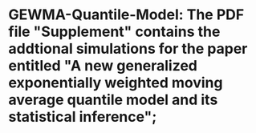 # GEWMA-Quantile-Model: The PDF file "Supplement" contains the addtional simulations for the paper entitled "A new generalized exponentially weighted moving average quantile model and its statistical inference"; 
